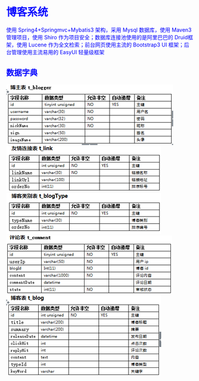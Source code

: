 # <font color='blue'>博客系统<font>
使用 Spring4+Springmvc+Mybatis3 架构，采用 Mysql 数据库，使用 Maven3 管理项目，使用 Shiro 作为项目安全；数据库连接池使用的是阿里巴巴的 Druid框  架，使用 Lucene 作为全文检索；前台网页使用主流的 Bootstrap3 UI 框架；后台管理使用主流易用的 EasyUI 轻量级框架<br>
## 数据字典
![](https://github.com/yuanxiaobo/Blog/raw/master/picture/2.png)<br>
![](https://github.com/yuanxiaobo/Blog/raw/master/picture/3.png)<br>
![](https://github.com/yuanxiaobo/Blog/raw/master/picture/4.png)<br>
![](https://github.com/yuanxiaobo/Blog/raw/master/picture/5.png)<br>
![](https://github.com/yuanxiaobo/Blog/raw/master/picture/6.png)<br>

